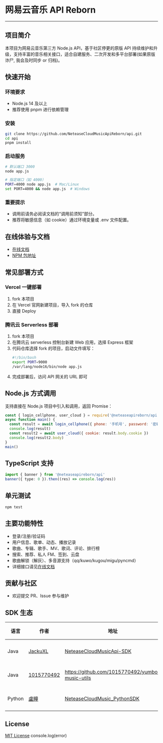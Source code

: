 # 网易云音乐 API Reborn

---

## 项目简介

本项目为网易云音乐第三方 Node.js API，基于社区停更的原版 API 持续维护和升级，支持丰富的音乐相关接口，适合自建服务、二次开发和多平台部署(如果原版诈尸, 我会及时同步 or 归档)。

## 快速开始

### 环境要求

- Node.js 14 及以上
- 推荐使用 pnpm 进行依赖管理

### 安装

```bash
git clone https://github.com/NeteaseCloudMusicApiReborn/api.git
cd api
pnpm install
```

### 启动服务

```bash
# 默认端口 3000
node app.js

# 指定端口（如 4000）
PORT=4000 node app.js  # Mac/Linux
set PORT=4000 && node app.js  # Windows
```

### 重要提示

- 调用前请务必阅读文档的“调用前须知”部分。
- 推荐将敏感信息（如 cookie）通过环境变量或 .env 文件配置。

## 在线体验与文档

- [在线文档](https://music-api.focalors.ltd/docs/#)
- [NPM 包地址](https://www.npmjs.com/package/@neteaseapireborn/api)

## 常见部署方式

### Vercel 一键部署

1. fork 本项目
2. 在 Vercel 官网新建项目，导入 fork 的仓库
3. 直接 Deploy

### 腾讯云 Serverless 部署

1. fork 本项目
2. 在腾讯云 serverless 控制台新建 Web 应用，选择 Express 框架
3. 代码仓库选择 fork 的项目，启动文件填写：
   ```bash
   #!/bin/bash
   export PORT=9000
   /var/lang/node16/bin/node app.js
   ```
4. 完成部署后，访问 API 网关的 URL 即可

## Node.js 方式调用

支持直接在 Node.js 项目中引入和调用，返回 Promise：

```js
const { login_cellphone, user_cloud } = require('@neteaseapireborn/api')
async function main() {
  const result = await login_cellphone({ phone: '手机号', password: '密码' })
  console.log(result)
  const result2 = await user_cloud({ cookie: result.body.cookie })
  console.log(result2.body)
}
main()
```

## TypeScript 支持

```ts
import { banner } from '@neteaseapireborn/api'
banner({ type: 0 }).then((res) => console.log(res))
```

## 单元测试

```bash
npm test
```

## 主要功能特性

- 登录/注册/验证码
- 用户信息、歌单、动态、播放记录
- 歌曲、专辑、歌手、MV、歌词、评论、排行榜
- 搜索、推荐、私人 FM、签到、云盘
- 歌曲解锁（解灰）、多音源支持（qq/kuwo/kugou/migu/pyncmd）
- 详细接口请见[在线文档](https://music-api.focalors.ltd/docs/#)

## 贡献与社区

- 欢迎提交 PR、Issue 参与维护

## SDK 生态

| 语言   | 作者                                        | 地址                                                                                     | 类型   |
| ------ | ------------------------------------------- | ---------------------------------------------------------------------------------------- | ------ |
| Java   | [JackuXL](https://github.com/JackuXL)       | [NeteaseCloudMusicApi-SDK](https://github.com/JackuXL/NeteaseCloudMusicApi-SDK)          | 第三方 |
| Java   | [1015770492](https://github.com/1015770492) | https://github.com/1015770492/yumbo-music-utils                                          | 第三方 |
| Python | [盧瞳](https://github.com/2061360308)       | [NeteaseCloudMusic_PythonSDK](https://github.com/2061360308/NeteaseCloudMusic_PythonSDK) | 第三方 |

## License

[MIT License](https://github.com/IamFurina/NeteaseCloudMusicApiReborn/blob/main/LICENSE)
console.log(error)
